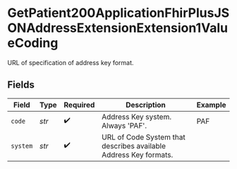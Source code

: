 # GetPatient200ApplicationFhirPlusJSONAddressExtensionExtension1ValueCoding

URL of specification of address key format.


## Fields

| Field                                                            | Type                                                             | Required                                                         | Description                                                      | Example                                                          |
| ---------------------------------------------------------------- | ---------------------------------------------------------------- | ---------------------------------------------------------------- | ---------------------------------------------------------------- | ---------------------------------------------------------------- |
| `code`                                                           | *str*                                                            | :heavy_check_mark:                                               | Address Key system. Always 'PAF'.                                | PAF                                                              |
| `system`                                                         | *str*                                                            | :heavy_check_mark:                                               | URL of Code System that describes available Address Key formats. |                                                                  |